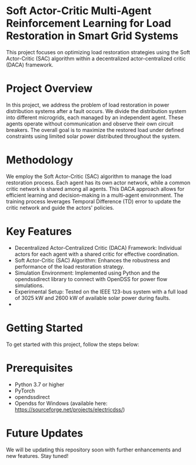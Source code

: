 # Soft Actor-Critic Multi-Agent Reinforcement Learning for Load Restoration in Smart Grid Systems

This project focuses on optimizing load restoration strategies using the Soft Actor-Critic (SAC) algorithm within a decentralized actor-centralized critic (DACA) framework.

# Project Overview
In this project, we address the problem of load restoration in power distribution systems after a fault occurs. We divide the distribution system into different microgrids, each managed by an independent agent. These agents operate without communication and observe their own circuit breakers. The overall goal is to maximize the restored load under defined constraints using limited solar power distributed throughout the system.

# Methodology
We employ the Soft Actor-Critic (SAC) algorithm to manage the load restoration process. Each agent has its own actor network, while a common critic network is shared among all agents. This DACA approach allows for efficient learning and decision-making in a multi-agent environment. The training process leverages Temporal Difference (TD) error to update the critic network and guide the actors' policies.

# Key Features
* Decentralized Actor-Centralized Critic (DACA) Framework: Individual actors for each agent with a shared critic for effective coordination.
* Soft Actor-Critic (SAC) Algorithm: Enhances the robustness and performance of the load restoration strategy.
* Simulation Environment: Implemented using Python and the opendssdirect library to connect with OpenDSS for power flow simulations.
* Experimental Setup: Tested on the IEEE 123-bus system with a full load of 3025 kW and 2600 kW of available solar power during faults.
* 
# Getting Started
To get started with this project, follow the steps below:
# Prerequisites
* Python 3.7 or higher
* PyTorch
* opendssdirect
* Opendss for Windows (available here: https://sourceforge.net/projects/electricdss/)

# Future Updates
We will be updating this repository soon with further enhancements and new features. Stay tuned!
  
